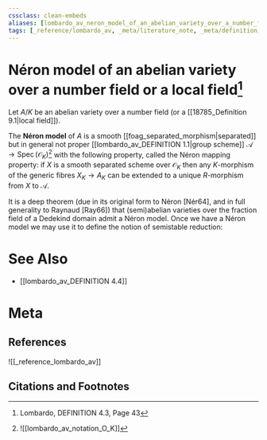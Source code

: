 ```yaml
---
cssclass: clean-embeds
aliases: [lombardo_av_neron_model_of_an_abelian_variety_over_a_number_field, lombardo_av_neron_model_of_an_abelian_variety_over_a_local_field]
tags: [_reference/lombardo_av, _meta/literature_note, _meta/definition, _meta/TODO/change_title]
---
```

# Néron model of an abelian variety over a number field or a local field[^1]
Let $A / K$ be an abelian variety over a number field (or a [[18785_Definition 9.1|local field]]). 

The **Néron model** of $A$ is a smooth [[foag_separated_morphism|separated]] but in general not proper [[lombardo_av_DEFINITION 1.1|group scheme]] $\mathcal{A} \rightarrow \operatorname{Spec}\left(\mathcal{O}_{K}\right)$[^2] with the following property, called the Néron mapping property: if $X$ is a smooth separated scheme over $\mathcal{O}_{K}$ then any $K$-morphism of the generic fibres $X_{K} \rightarrow A_{K}$ can be extended to a unique $R$-morphism from $X$ to $\mathcal{A}$.

[^2]: ![[lombardo_av_notation_O_K]]


It is a deep theorem (due in its original form to Néron [Nér64], and in full generality to Raynaud [Ray66]) that (semi)abelian varieties over the fraction field of a Dedekind domain admit a Néron model. Once we have a Néron model we may use it to define the notion of semistable reduction:


# See Also
- [[lombardo_av_DEFINITION 4.4]]
# Meta
## References
![[_reference_lombardo_av]]

## Citations and Footnotes
[^1]: Lombardo, DEFINITION 4.3, Page 43